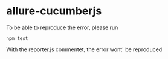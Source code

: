 # allure-cucumberjs

To be able to reproduce the error, please run

```npm test```

With the reporter.js commentet, the error wont' be reproduced



